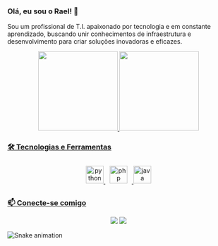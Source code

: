 ### Olá, eu sou o Rael! 👋

Sou um profissional de T.I. apaixonado por tecnologia e em constante aprendizado, buscando unir conhecimentos de infraestrutura e desenvolvimento para criar soluções inovadoras e eficazes.

<div align="center">
  <a href="https://github.com/Rael-Pz">
  <img height="180em" src="https://github-readme-stats.vercel.app/api?username=Rael-Pz&show_icons=true&theme=dracula&include_all_commits=true&count_private=true"/>
  <img height="180em" src="https://github-readme-stats.vercel.app/api/top-langs/?username=Rael-Pz&layout=compact&langs_count=7&theme=dracula"/>
</div>
  
### 🛠️ Tecnologias e Ferramentas
  
<div align="center">
  <img src="https://cdn.jsdelivr.net/gh/devicons/devicon/icons/python/python-original.svg" height="40" alt="python logo"  />
  <img style="margin: 10px" src="https://cdn.jsdelivr.net/gh/devicons/devicon/icons/php/php-original.svg" height="40" alt="php logo"  />
  <img src="https://cdn.jsdelivr.net/gh/devicons/devicon/icons/java/java-original.svg" height="40" alt="java logo"  />
</div>

### 📫 Conecte-se comigo

<div align="center">
<a href="https://www.linkedin.com/in/israel-paz-6a9777366/" target="_blank"><img src="https://img.shields.io/badge/-LinkedIn-%230077B5?style=for-the-badge&logo=linkedin&logoColor=white" target="_blank"></a>
<a href = "mailto:SEU-EMAIL-AQUI"><img src="https://img.shields.io/badge/-Gmail-%23333?style=for-the-badge&logo=gmail&logoColor=white" target="_blank"></a>
</div>
 
![Snake animation](https://github.com/Rael-Pz/Rael-Pz/blob/output/github-contribution-grid-snake.svg)
